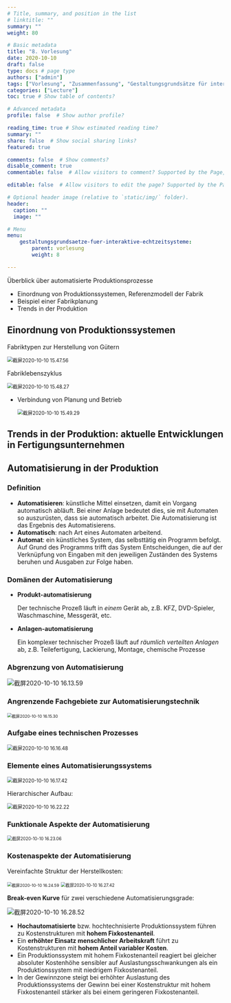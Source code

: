 ```yaml
---
# Title, summary, and position in the list
# linktitle: ""
summary: ""
weight: 80

# Basic metadata
title: "8. Vorlesung"
date: 2020-10-10
draft: false
type: docs # page type
authors: ["admin"]
tags: ["Vorlesung", "Zusammenfassung", "Gestaltungsgrundsätze für interaktive Echtzeitsysteme"]
categories: ["Lecture"]
toc: true # Show table of contents?

# Advanced metadata
profile: false  # Show author profile?

reading_time: true # Show estimated reading time?
summary: ""
share: false  # Show social sharing links?
featured: true

comments: false  # Show comments?
disable_comment: true
commentable: false  # Allow visitors to comment? Supported by the Page, Post, and Docs content types.

editable: false  # Allow visitors to edit the page? Supported by the Page, Post, and Docs content types.

# Optional header image (relative to `static/img/` folder).
header:
  caption: ""
  image: ""

# Menu
menu: 
    gestaltungsgrundsaetze-fuer-interaktive-echtzeitsysteme:
        parent: vorlesung
        weight: 8

---
```


Überblick über automatisierte Produktionsprozesse

- Einordnung von Produktionssystemen, Referenzmodell der Fabrik 
- Beispiel einer Fabrikplanung
- Trends in der Produktion

## Einordnung von Produktionssystemen

Fabriktypen zur Herstellung von Gütern

<img src="https://raw.githubusercontent.com/EckoTan0804/upic-repo/master/uPic/截屏2020-10-10%2015.47.56.png" alt="截屏2020-10-10 15.47.56" style="zoom:80%;" />

Fabriklebenszyklus

<img src="https://raw.githubusercontent.com/EckoTan0804/upic-repo/master/uPic/截屏2020-10-10%2015.48.27.png" alt="截屏2020-10-10 15.48.27" style="zoom:80%;" />

- Verbindung von Planung und Betrieb

  <img src="https://raw.githubusercontent.com/EckoTan0804/upic-repo/master/uPic/截屏2020-10-10%2015.49.29.png" alt="截屏2020-10-10 15.49.29" style="zoom:80%;" />

## Trends in der Produktion: aktuelle Entwicklungen in Fertigungsunternehmen



## Automatisierung in der Produktion

### Definition

- **Automatisieren**: künstliche Mittel einsetzen, damit ein Vorgang automatisch abläuft. Bei einer Anlage bedeutet dies, sie mit Automaten so auszurüsten, dass sie automatisch arbeitet. Die Automatisierung ist das Ergebnis des Automatisierens.
- **Automatisch**: nach Art eines Automaten arbeitend.
- **Automat**: ein künstliches System, das selbsttätig ein Programm befolgt. Auf Grund des Programms trifft das System Entscheidungen, die auf der Verknüpfung von Eingaben mit den jeweiligen Zuständen des Systems beruhen und Ausgaben zur Folge haben.

### Domänen der Automatisierung 

- **Produkt-automatisierung**

  Der technische Prozeß läuft in *einem* Gerät ab, z.B. KFZ, DVD-Spieler, Waschmaschine, Messgerät, etc.

- **Anlagen-automatisierung**

  Ein komplexer technischer Prozeß läuft auf *räumlich verteilten Anlagen* ab, z.B. Teilefertigung, Lackierung, Montage, chemische Prozesse

### Abgrenzung von Automatisierung

![截屏2020-10-10 16.13.59](https://raw.githubusercontent.com/EckoTan0804/upic-repo/master/uPic/截屏2020-10-10%2016.13.59.png)

### Angrenzende Fachgebiete zur Automatisierungstechnik

<img src="https://raw.githubusercontent.com/EckoTan0804/upic-repo/master/uPic/截屏2020-10-10%2016.15.30.png" alt="截屏2020-10-10 16.15.30" style="zoom:67%;" />

### Aufgabe eines technischen Prozesses

<img src="https://raw.githubusercontent.com/EckoTan0804/upic-repo/master/uPic/截屏2020-10-10%2016.16.48.png" alt="截屏2020-10-10 16.16.48" style="zoom:80%;" />

### Elemente eines Automatisierungssystems

<img src="https://raw.githubusercontent.com/EckoTan0804/upic-repo/master/uPic/截屏2020-10-10%2016.17.42.png" alt="截屏2020-10-10 16.17.42" style="zoom:80%;" />

Hierarchischer Aufbau:

<img src="https://raw.githubusercontent.com/EckoTan0804/upic-repo/master/uPic/截屏2020-10-10%2016.22.22.png" alt="截屏2020-10-10 16.22.22" style="zoom:80%;" />

### Funktionale Aspekte der Automatisierung

<img src="https://raw.githubusercontent.com/EckoTan0804/upic-repo/master/uPic/截屏2020-10-10%2016.23.06.png" alt="截屏2020-10-10 16.23.06" style="zoom:70%;" />

### Kostenaspekte der Automatisierung

Vereinfachte Struktur der Herstellkosten:

<img src="https://raw.githubusercontent.com/EckoTan0804/upic-repo/master/uPic/截屏2020-10-10%2016.24.59.png" alt="截屏2020-10-10 16.24.59" style="zoom:67%;" />

<img src="https://raw.githubusercontent.com/EckoTan0804/upic-repo/master/uPic/截屏2020-10-10%2016.27.42.png" alt="截屏2020-10-10 16.27.42" style="zoom:70%;" />

**Break-even Kurve** für zwei verschiedene Automatisierungsgrade:

![截屏2020-10-10 16.28.52](https://raw.githubusercontent.com/EckoTan0804/upic-repo/master/uPic/截屏2020-10-10%2016.28.52.png)

- **Hochautomatisierte** bzw. hochtechnisierte Produktionssystem führen zu Kostenstrukturen mit **hohem Fixkostenanteil**.
- Ein **erhöhter Einsatz menschlicher Arbeitskraft** führt zu Kostenstrukturen mit **hohem Anteil variabler Kosten**.
- Ein Produktionssystem mit hohem Fixkostenanteil reagiert bei gleicher absoluter Kostenhöhe sensibler auf Auslastungsschwankungen als ein Produktionssystem mit niedrigem Fixkostenanteil.
- In der Gewinnzone steigt bei erhöhter Auslastung des Produktionssystems der Gewinn bei einer Kostenstruktur mit hohem Fixkostenanteil stärker als bei einem geringeren Fixkostenanteil.